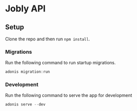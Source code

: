 # Jobly API

## Setup

Clone the repo and then run `npm install`.


### Migrations

Run the following command to run startup migrations.

```js
adonis migration:run
```

### Development

Run the following command to serve the app for development

```js
adonis serve --dev
```



